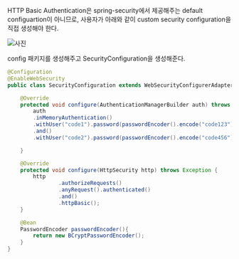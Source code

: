 HTTP Basic Authentication은 spring-security에서 제공해주는 default configuartion이 아니므로, 사용자가 아래와 같이 custom security configuration을 직접 생성해야 한다.

![사진](https://velog.velcdn.com/images%2Fcode12%2Fpost%2F4d813bd2-96f3-4677-9ba9-9535bfbb9c13%2F%E1%84%89%E1%85%B3%E1%84%8F%E1%85%B3%E1%84%85%E1%85%B5%E1%86%AB%E1%84%89%E1%85%A3%E1%86%BA%202021-10-01%20%E1%84%8B%E1%85%A9%E1%84%92%E1%85%AE%202.11.21.png)

config 패키지를 생성해주고 SecurityConfiguration을 생성해준다.
```java
@Configuration
@EnableWebSecurity
public class SecurityConfiguration extends WebSecurityConfigurerAdapter {

    @Override
    protected void configure(AuthenticationManagerBuilder auth) throws Exception {
        auth
		.inMemoryAuthentication()
		.withUser("code1").password(passwordEncoder().encode("code123")).roles("ADMIN")
		.and()
        .withUser("code2").password(passwordEncoder().encode("code456")).roles("USER");

    }

    @Override
    protected void configure(HttpSecurity http) throws Exception {
        http
                .authorizeRequests()
                .anyRequest().authenticated()
                .and()
                .httpBasic();
    }

    @Bean
    PasswordEncoder passwordEncoder(){
        return new BCryptPasswordEncoder();
    }
}
```
